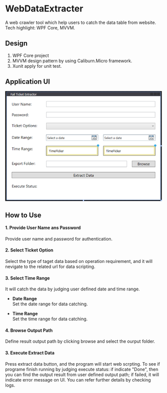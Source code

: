 # WebDataExtracter
A web crawler tool which help users to catch the data table from website. Tech highlight: WPF Core, MVVM.

## Design
1. WPF Core project 
2. MVVM design pattern by using Caliburn.Micro framework.
3. Xunit apply for unit test.

## Application UI

![image](https://github.com/TheNickDeveloper/AutomationHelper/blob/master/images/AppUi.png)

## How to Use

#### 1. Provide User Name ans Password

Provide user name and password for authentication.

#### 2. Select Ticket Option

Select the type of taget data based on operation requirement, and it will nevigate to the related url for data scripting.

#### 3. Select Time Range

It will catch the data by judging user defined date and time range.
- **Date Range**  
    Set the date range for data catching.


- **Time Range**  
    Set the time range for data catching.

#### 4. Browse Output Path

Define result output path by clicking browse and select the ourput folder.

#### 3. Execute Extract Data

Press extract data button, and the program will start web scrpting. To see if programe finish running by judging execute status: if indicate "Done", then you can find the output result from user defined output path; if failed, it will indicate error message on UI. You can refer further details by checking logs. 
